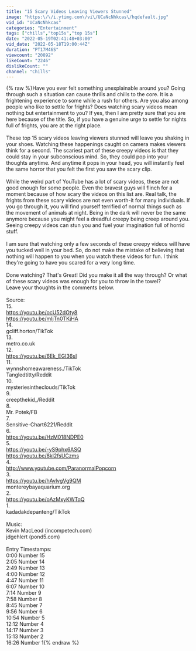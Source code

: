 ```yaml
---
title: "15 Scary Videos Leaving Viewers Stunned"
image: "https:\/\/i.ytimg.com\/vi\/UCaNcNhkcas\/hqdefault.jpg"
vid_id: "UCaNcNhkcas"
categories: "Entertainment"
tags: ["chills","top15s","top 15s"]
date: "2022-05-19T02:41:48+03:00"
vid_date: "2022-05-18T19:00:44Z"
duration: "PT17M46S"
viewcount: "20892"
likeCount: "2246"
dislikeCount: ""
channel: "Chills"
---
```

{% raw %}Have you ever felt something unexplainable around you? Going through such a situation can cause thrills and chills to the core. It is a frightening experience to some while a rush for others. Are you also among people who like to settle for frights? Does watching scary videos mean nothing but entertainment to you? If yes, then I am pretty sure that you are here because of the title. So, if you have a genuine urge to settle for nights full of frights, you are at the right place.<br /> <br />These top 15 scary videos leaving viewers stunned will leave you shaking in your shoes. Watching these happenings caught on camera makes viewers think for a second. The scariest part of these creepy videos is that they could stay in your subconscious mind. So, they could pop into your thoughts anytime. And anytime it pops in your head, you will instantly feel the same horror that you felt the first you saw the scary clip.<br /> <br />While the weird part of YouTube has a lot of scary videos, these are not good enough for some people. Even the bravest guys will flinch for a moment because of how scary the videos on this list are. Real talk, the frights from these scary videos are not even worth-it for many individuals. If you go through it, you will find yourself terrified of normal things such as the movement of animals at night. Being in the dark will never be the same anymore because you might feel a dreadful creepy being creep around you. Seeing creepy videos can stun you and fuel your imagination full of horrid stuff.<br /> <br />I am sure that watching only a few seconds of these creepy videos will have you tucked well in your bed. So, do not make the mistake of believing that nothing will happen to you when you watch these videos for fun. I think they're going to have you scared for a very long time.<br /> <br />Done watching? That's Great! Did you make it all the way through? Or what of these scary videos was enough for you to throw in the towel?<br />Leave your thoughts in the comments below.<br /><br />Source:<br />15.<br /><a rel="nofollow" target="blank" href="https://youtu.be/ocU52dOty8">https://youtu.be/ocU52dOty8</a><br /><a rel="nofollow" target="blank" href="https://youtu.be/mIjTn0TKjHA">https://youtu.be/mIjTn0TKjHA</a><br />14.<br />gcliff.horton/TikTok<br />13.<br />metro.co.uk<br />12.<br /><a rel="nofollow" target="blank" href="https://youtu.be/6Ek_EGI36sI">https://youtu.be/6Ek_EGI36sI</a><br />11.<br />wynnshomeawareness./TikTok<br />Tangledtitty/Reddit<br />10.<br />mysteriesintheclouds/TikTok<br />9.<br />creepthekid_/Reddit<br />8.<br />Mr. Potek/FB<br />7.<br />Sensitive-Chart6221/Reddit<br />6.<br /><a rel="nofollow" target="blank" href="https://youtu.be/HzM018NDPE0">https://youtu.be/HzM018NDPE0</a><br />5.<br /><a rel="nofollow" target="blank" href="https://youtu.be/-yS9phx6ASQ">https://youtu.be/-yS9phx6ASQ</a><br /><a rel="nofollow" target="blank" href="https://youtu.be/8kl2fsUCzms">https://youtu.be/8kl2fsUCzms</a><br />4.<br /><a rel="nofollow" target="blank" href="http://www.youtube.com/ParanormalPopcorn">http://www.youtube.com/ParanormalPopcorn</a><br />3.<br /><a rel="nofollow" target="blank" href="https://youtu.be/hAvlvgVg9QM">https://youtu.be/hAvlvgVg9QM</a><br />montereybayaquarium.org<br />2.<br /><a rel="nofollow" target="blank" href="https://youtu.be/oAzMxyKWTqQ">https://youtu.be/oAzMxyKWTqQ</a><br />1.<br />kadadakdepanteng/TikTok<br /><br />Music:<br />Kevin MacLeod (incompetech.com)<br />jdgehlert (pond5.com)<br /><br />Entry Timestamps:<br />0:00 Number 15<br />2:05 Number 14<br />2:49 Number 13<br />4:00 Number 12<br />4:47 Number 11<br />6:07 Number 10<br />7:14 Number 9<br />7:58 Number 8<br />8:45 Number 7<br />9:56 Number 6<br />10:54 Number 5<br />12:12 Number 4<br />14:17 Number 3<br />15:13 Number 2<br />16:26 Number 1{% endraw %}
